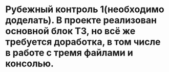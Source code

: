 # Рубежный контроль 1(необходимо доделать). В проекте реализован основной блок ТЗ, но всё же требуется доработка, в том числе в работе с тремя файлами и консолью.
